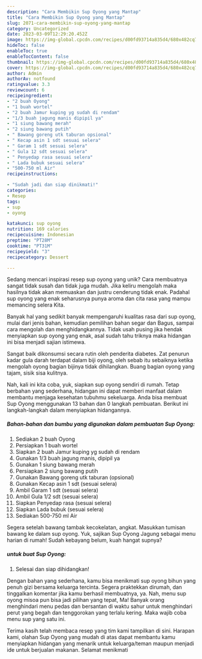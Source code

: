 ```yaml
---
description: "Cara Membikin Sup Oyong yang Mantap"
title: "Cara Membikin Sup Oyong yang Mantap"
slug: 2071-cara-membikin-sup-oyong-yang-mantap
category: Uncategorized
date: 2023-03-09T12:29:20.452Z
image: https://img-global.cpcdn.com/recipes/d00fd93714a835d4/680x482cq70/sup-oyong-foto-resep-utama.jpg
hideToc: false
enableToc: true
enableTocContent: false
thumbnail: https://img-global.cpcdn.com/recipes/d00fd93714a835d4/680x482cq70/sup-oyong-foto-resep-utama.jpg
cover: https://img-global.cpcdn.com/recipes/d00fd93714a835d4/680x482cq70/sup-oyong-foto-resep-utama.jpg
author: Admin
authorAv: notfound
ratingvalue: 3.3
reviewcount: 6
recipeingredient:
- "2 buah Oyong"
- "1 buah wortel"
- "2 buah Jamur kuping yg sudah di rendam"
- "1/3 buah jagung manis dipipil ya"
- "1 siung bawang merah"
- "2 siung bawang putih"
- " Bawang goreng utk taburan opsional"
- " Kecap asin 1 sdt sesuai selera"
- " Garam 1 sdt sesuai selera"
- " Gula 12 sdt sesuai selera"
- " Penyedap rasa sesuai selera"
- " Lada bubuk sesuai selera"
- "500-750 ml Air"
recipeinstructions:

- "Sudah jadi dan siap dinikmati!"
categories:
- Resep
tags:
- sup
- oyong

katakunci: sup oyong 
nutrition: 169 calories
recipecuisine: Indonesian
preptime: "PT28M"
cooktime: "PT31M"
recipeyield: "3"
recipecategory: Dessert

---
```





Sedang mencari inspirasi resep sup oyong yang unik? Cara membuatnya sangat tidak susah dan tidak juga mudah. Jika keliru mengolah maka hasilnya tidak akan memuaskan dan justru cenderung tidak enak. Padahal sup oyong yang enak seharusnya punya aroma dan cita rasa yang mampu memancing selera Kita.





Banyak hal yang sedikit banyak mempengaruhi kualitas rasa dari sup oyong, mulai dari jenis bahan, kemudian pemilihan bahan segar dan Bagus, sampai cara mengolah dan menghidangkannya. Tidak usah pusing jika hendak menyiapkan sup oyong yang enak,      asal sudah tahu triknya maka hidangan ini bisa menjadi sajian istimewa.














Sangat baik dikonsumsi secara rutin oleh penderita diabetes. Zat penurun kadar gula darah terdapat dalam biji oyong, oleh sebab itu sebaiknya ketika mengolah oyong bagian bijinya tidak dihilangkan. Buang bagian oyong yang tajam, sisik sisa kulitnya.






Nah, kali ini kita coba, yuk, siapkan sup oyong sendiri di rumah. Tetap berbahan yang sederhana, hidangan ini dapat memberi manfaat dalam membantu menjaga kesehatan tubuhmu sekeluarga. Anda bisa membuat Sup Oyong menggunakan 13 bahan dan 0 langkah pembuatan. Berikut ini langkah-langkah dalam menyiapkan hidangannya.

<!--inarticleads1-->

##### Bahan-bahan dan bumbu yang digunakan dalam pembuatan Sup Oyong:

1. Sediakan 2 buah Oyong
1. Persiapkan 1 buah wortel
1. Siapkan 2 buah Jamur kuping yg sudah di rendam
1. Gunakan 1/3 buah jagung manis, dipipil ya
1. Gunakan 1 siung bawang merah
1. Persiapkan 2 siung bawang putih
1. Gunakan  Bawang goreng utk taburan (opsional)
1. Gunakan  Kecap asin 1 sdt (sesuai selera)
1. Ambil  Garam 1 sdt (sesuai selera)
1. Ambil  Gula 1/2 sdt (sesuai selera)
1. Siapkan  Penyedap rasa (sesuai selera)
1. Siapkan  Lada bubuk (sesuai selera)
1. Sediakan 500-750 ml Air


Segera setelah bawang tambak kecokelatan, angkat. Masukkan tumisan bawang ke dalam sup oyong. Yuk, sajikan Sup Oyong Jagung sebagai menu harian di rumah! Sudah kebayang belum, kuah hangat supnya? 

<!--inarticleads2-->

#####  untuk buat Sup Oyong:


1. Selesai dan siap dihidangkan!

Dengan bahan yang sederhana, kamu bisa menikmati sup oyong bihun yang penuh gizi bersama keluarga tercinta. Segera praktekkan dirumah, dan tinggalkan komentar jika kamu berhasil membuatnya, ya. Nah, menu sup oyong misoa pun bisa jadi pilihan yang tepat, Ma! Banyak orang menghindari menu pedas dan bersantan di waktu sahur untuk menghindari perut yang begah dan tenggorokan yang terlalu kering. Maka wajib coba menu sup yang satu ini. 

Terima kasih telah membaca resep yang tim kami tampilkan di sini. Harapan kami, olahan Sup Oyong yang mudah di atas dapat membantu kamu menyiapkan hidangan yang menarik untuk keluarga/teman maupun menjadi ide untuk berjualan makanan. Selamat menikmati
